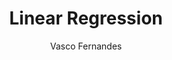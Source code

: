 ---
title: Linear Regression
author: Vasco Fernandes
layout: post
permalink: /2018/02/16/linear-regression/
geo_public:
  - 0
categories:
  - Computer Science
tags:
  - machine learning
  - linear regression
  - least squares
---